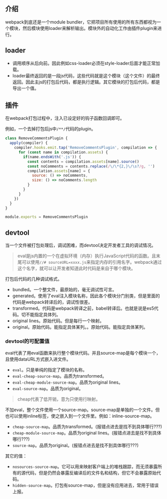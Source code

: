 ## 介绍
webpack到底还是一个module bundler，它把项目所有使用的所有东西都视为一个模块，然后模块使用loader来解析输出。模块外的自动化工作由插件plugin来进行。

## loader
- 调用顺序从后向前。因此例如css-loader必须在style-loader后面才能正常加载。
- loader最终返回的是一段js代码，这些代码就是这个模块（这个文件）的最终返回。因此主js的打包后代码，都是执行逻辑。其它模块的打包后代码，都是导出一个值。

## 插件
在webpack打包过程中，注入已设定好的钩子函数回调即可。

例如，一个去掉打包后js中`/**/`代码的plugin。

``` javascript
class RemoveCommentsPlugin {
  apply(compiler) {
    compiler.hooks.emit.tap('RemoveCommentsPlugin', compilation => {
      for (const name in compilation.assets) {
        if(name.endsWith('.js')) {
          const contents = compilation.assets[name].source()
          const noComments = contents.replace(/\/\*{2,}\/\s?/g, '')
          compilation.assets[name] = {
            source: () => noComments,
            size: () => noComments.length
          }
        }
      }
    })
  }
}

module.exports = RemoveCommentsPlugin
```

## devtool
当一个文件被打包处理后，调试困难，而devtool决定开发者工具的调试情况。

> eval是js内置的一个在虚拟环境（内存）执行JavaScript代码的函数。且末尾可以使用`//# sourceURL=xxxx.js`来指定内存的引用名字。webpack通过这个名字，就可以让开发者知道此时代码是来自于哪个模块。

打包后代码的几种调试格式。
- bundled。一个整文件，最原始的，毫无调试性可言。
- generated。使用了eval注入模块名称，因此各个模块分门别类，但是里面的代码是webpack转译后的，调试性很差。
- transformed。代码是webpack转译之前，babel转译后。也就是说是es5代码。切不能指定具体列。
- original lines。原始代码。但是每行一个映射。
- original。原始代码。能指定具体某列。。原始代码。能指定具体某列。


### devtool的可配置值
eval代表了用eval函数来执行整个模块代码。并且source-map是每个模块一个，且使用dataURL方式嵌入进文件。
- `eval`。只是单纯的指定了模块的名称。
- `eval-cheap-source-map`。品质为transformed。
- `eval-cheap-module-source-map`。品质为original lines。
- `eval-source-map`。品质为original。

> cheap代表了低开销，意为只使用行映射。

不加eval，整个文件使用一个source-map。source-map是单独的一个文件。但也可以使用inline标签，使之嵌入到一个文件里。例如：inline-source-map。
- `cheap-source-map`。品质为transformed。(报错点进去是找不到具体哪行???)
- `cheap-module-source-map`。品质为original lines。(报错点进去是找不到具体哪行???)
- `source-map`。品质为original。(报错点进去是找不到具体哪行???)

其它的值：
- `nosources-source-map`。它可以用来映射客户端上的堆栈跟踪，而无须暴露所有的源代码，但是仍然会暴露反编译后的文件名和结构，但它不会暴露原始代码。
- `hidden-source-map`。打包有source-map，但是没有应用进去，常用于错误上报。
